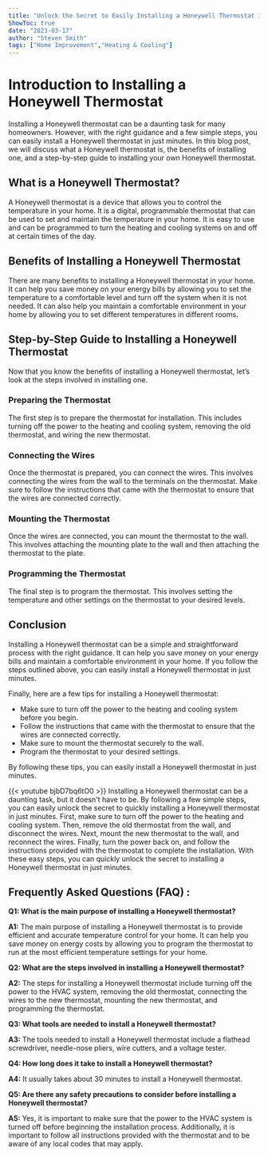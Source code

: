 ```yaml
---
title: "Unlock the Secret to Easily Installing a Honeywell Thermostat in Just Minutes!"
ShowToc: true 
date: "2023-03-17"
author: "Steven Smith" 
tags: ["Home Improvement","Heating & Cooling"]
---
```

# Introduction to Installing a Honeywell Thermostat

Installing a Honeywell thermostat can be a daunting task for many homeowners. However, with the right guidance and a few simple steps, you can easily install a Honeywell thermostat in just minutes. In this blog post, we will discuss what a Honeywell thermostat is, the benefits of installing one, and a step-by-step guide to installing your own Honeywell thermostat.

## What is a Honeywell Thermostat?

A Honeywell thermostat is a device that allows you to control the temperature in your home. It is a digital, programmable thermostat that can be used to set and maintain the temperature in your home. It is easy to use and can be programmed to turn the heating and cooling systems on and off at certain times of the day.

## Benefits of Installing a Honeywell Thermostat

There are many benefits to installing a Honeywell thermostat in your home. It can help you save money on your energy bills by allowing you to set the temperature to a comfortable level and turn off the system when it is not needed. It can also help you maintain a comfortable environment in your home by allowing you to set different temperatures in different rooms.

## Step-by-Step Guide to Installing a Honeywell Thermostat

Now that you know the benefits of installing a Honeywell thermostat, let’s look at the steps involved in installing one.

### Preparing the Thermostat

The first step is to prepare the thermostat for installation. This includes turning off the power to the heating and cooling system, removing the old thermostat, and wiring the new thermostat.

### Connecting the Wires

Once the thermostat is prepared, you can connect the wires. This involves connecting the wires from the wall to the terminals on the thermostat. Make sure to follow the instructions that came with the thermostat to ensure that the wires are connected correctly.

### Mounting the Thermostat

Once the wires are connected, you can mount the thermostat to the wall. This involves attaching the mounting plate to the wall and then attaching the thermostat to the plate.

### Programming the Thermostat

The final step is to program the thermostat. This involves setting the temperature and other settings on the thermostat to your desired levels.

## Conclusion

Installing a Honeywell thermostat can be a simple and straightforward process with the right guidance. It can help you save money on your energy bills and maintain a comfortable environment in your home. If you follow the steps outlined above, you can easily install a Honeywell thermostat in just minutes.

Finally, here are a few tips for installing a Honeywell thermostat:

- Make sure to turn off the power to the heating and cooling system before you begin.
- Follow the instructions that came with the thermostat to ensure that the wires are connected correctly.
- Make sure to mount the thermostat securely to the wall.
- Program the thermostat to your desired settings.

By following these tips, you can easily install a Honeywell thermostat in just minutes.

{{< youtube bjbD7bq6tO0 >}} 
Installing a Honeywell thermostat can be a daunting task, but it doesn't have to be. By following a few simple steps, you can easily unlock the secret to quickly installing a Honeywell thermostat in just minutes. First, make sure to turn off the power to the heating and cooling system. Then, remove the old thermostat from the wall, and disconnect the wires. Next, mount the new thermostat to the wall, and reconnect the wires. Finally, turn the power back on, and follow the instructions provided with the thermostat to complete the installation. With these easy steps, you can quickly unlock the secret to installing a Honeywell thermostat in just minutes.

## Frequently Asked Questions (FAQ) :
**Q1: What is the main purpose of installing a Honeywell thermostat?**

**A1:** The main purpose of installing a Honeywell thermostat is to provide efficient and accurate temperature control for your home. It can help you save money on energy costs by allowing you to program the thermostat to run at the most efficient temperature settings for your home. 

**Q2: What are the steps involved in installing a Honeywell thermostat?**

**A2:** The steps for installing a Honeywell thermostat include turning off the power to the HVAC system, removing the old thermostat, connecting the wires to the new thermostat, mounting the new thermostat, and programming the thermostat. 

**Q3: What tools are needed to install a Honeywell thermostat?**

**A3:** The tools needed to install a Honeywell thermostat include a flathead screwdriver, needle-nose pliers, wire cutters, and a voltage tester. 

**Q4: How long does it take to install a Honeywell thermostat?**

**A4:** It usually takes about 30 minutes to install a Honeywell thermostat. 

**Q5: Are there any safety precautions to consider before installing a Honeywell thermostat?**

**A5:** Yes, it is important to make sure that the power to the HVAC system is turned off before beginning the installation process. Additionally, it is important to follow all instructions provided with the thermostat and to be aware of any local codes that may apply.





